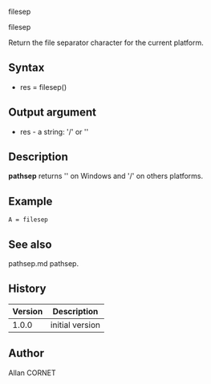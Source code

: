 



filesep


filesep

Return the file separator character for the current platform.

## Syntax

- res = filesep()

## Output argument

 - res - a string: '/' or '\'

## Description

<b>pathsep</b> returns '\' on Windows and '/' on others platforms.

## Example

```Nelson
A = filesep
```

## See also

pathsep.md pathsep.
## History

|Version|Description|
|------|------|
|1.0.0|initial version|


## Author

Allan CORNET



